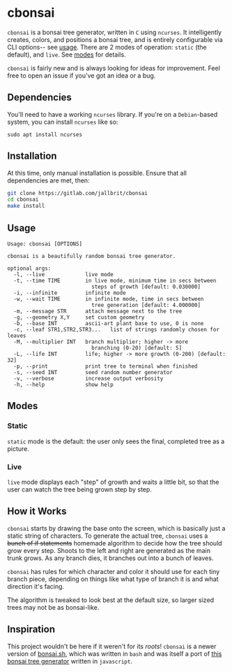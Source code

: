 # cbonsai

`cbonsai` is a bonsai tree generator, written in `C` using `ncurses`. It intelligently creates, colors, and positions a bonsai tree, and is entirely configurable via CLI options-- see [usage](#usage). There are 2 modes of operation: `static` (the default), and `live`. See [modes](#modes) for details.

`cbonsai` is fairly new and is always looking for ideas for improvement. Feel free to open an issue if you've got an idea or a bug.

## Dependencies

You'll need to have a working `ncurses` library. If you're on a `Debian`-based system, you can install `ncurses` like so:

```
sudo apt install ncurses
```

## Installation

At this time, only manual installation is possible. Ensure that all dependencies are met, then:

```bash
git clone https://gitlab.com/jallbrit/cbonsai
cd cbonsai
make install
```

## Usage

```
Usage: cbonsai [OPTIONS]

cbonsai is a beautifully random bonsai tree generator.

optional args:
  -l, --live             live mode
  -t, --time TIME        in live mode, minimum time in secs between
                           steps of growth [default: 0.030000]
  -i, --infinite         infinite mode
  -w, --wait TIME        in infinite mode, time in secs between
                           tree generation [default: 4.000000]
  -m, --message STR      attach message next to the tree
  -g, --geometry X,Y     set custom geometry
  -b, --base INT         ascii-art plant base to use, 0 is none
  -c, --leaf STR1,STR2,STR3...   list of strings randomly chosen for leaves
  -M, --multiplier INT   branch multiplier; higher -> more
                           branching (0-20) [default: 5]
  -L, --life INT         life; higher -> more growth (0-200) [default: 32]
  -p, --print            print tree to terminal when finished
  -s, --seed INT         seed random number generator
  -v, --verbose          increase output verbosity
  -h, --help             show help
```

## Modes

### Static

`static` mode is the default: the user only sees the final, completed tree as a picture.

### Live

`live` mode displays each "step" of growth and waits a little bit, so that the user can watch the tree being grown step by step.

## How it Works

`cbonsai` starts by drawing the base onto the screen, which is basically just a static string of characters. To generate the actual tree, `cbonsai` uses a ~~bunch of if statements~~ homemade algorithm to decide how the tree should grow every step. Shoots to the left and right are generated as the main trunk grows. As any branch dies, it branches out into a bunch of leaves.

`cbonsai` has rules for which character and color it should use for each tiny branch piece, depending on things like what type of branch it is and what direction it's facing.

The algorithm is tweaked to look best at the default size, so larger sized trees may not be as bonsai-like.

## Inspiration

This project wouldn't be here if it weren't for its *roots*! `cbonsai` is a newer version of  [bonsai.sh](https://gitlab.com/jallbrit/bonsai.sh), which was written in `bash` and was itself a port of [this bonsai tree generator](http://andai.tv/bonsai/) written in `javascript`.
